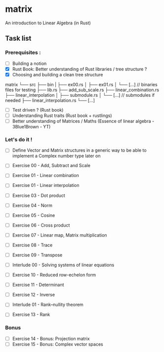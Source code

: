 # matrix
An introduction to Linear Algebra (in Rust)

## Task list

### Prerequisites :
- [ ] Building a notion
- [x] Rust Book: Better understanding of Rust libraries / tree structure ?
- [x] Choosing and building a clean tree structure

matrix
└── src
   ├── bin
   |    ├── ex00.rs 
   │    ├── ex01.rs
   │    └── [...]   // binaries files for testing 
   ├── lib.rs
   ├── add_sub_scale.rs
   ├── linear_combination.rs
   ├── linear_interpolation
   │    ├── submodule.rs
   │    └── [...]   // submodules if needed
   ├── linear_interpolation.rs
   └── [...]


- [ ] Test driven ? (Rust book)
- [ ] Understanding Rust traits (Rust book + rustlings)
- [ ] Better understanding of Matrices / Maths (Essence of linear algebra - 3Blue1Brown - YT)

### Let's do it !
- [ ] Define Vector and Matrix structures in a generic way to be able to implement a Complex number type later on

- [ ] Exercise 00 - Add, Subtract and Scale
- [ ] Exercise 01 - Linear combination
- [ ] Exercise 01 - Linear interpolation
- [ ] Exercise 03 - Dot product
- [ ] Exercise 04 - Norm
- [ ] Exercise 05 - Cosine
- [ ] Exercise 06 - Cross product
- [ ] Exercise 07 - Linear map, Matrix multiplication
- [ ] Exercise 08 - Trace
- [ ] Exercise 09 - Transpose
- [ ] Interlude 00 - Solving systems of linear equations
- [ ] Exercise 10 - Reduced row-echelon form
- [ ] Exercise 11 - Determinant
- [ ] Exercise 12 - Inverse
- [ ] Interlude 01 - Rank–nullity theorem
- [ ] Exercise 13 - Rank

### Bonus
- [ ] Exercise 14 - Bonus: Projection matrix
- [ ] Exercise 15 - Bonus: Complex vector spaces
